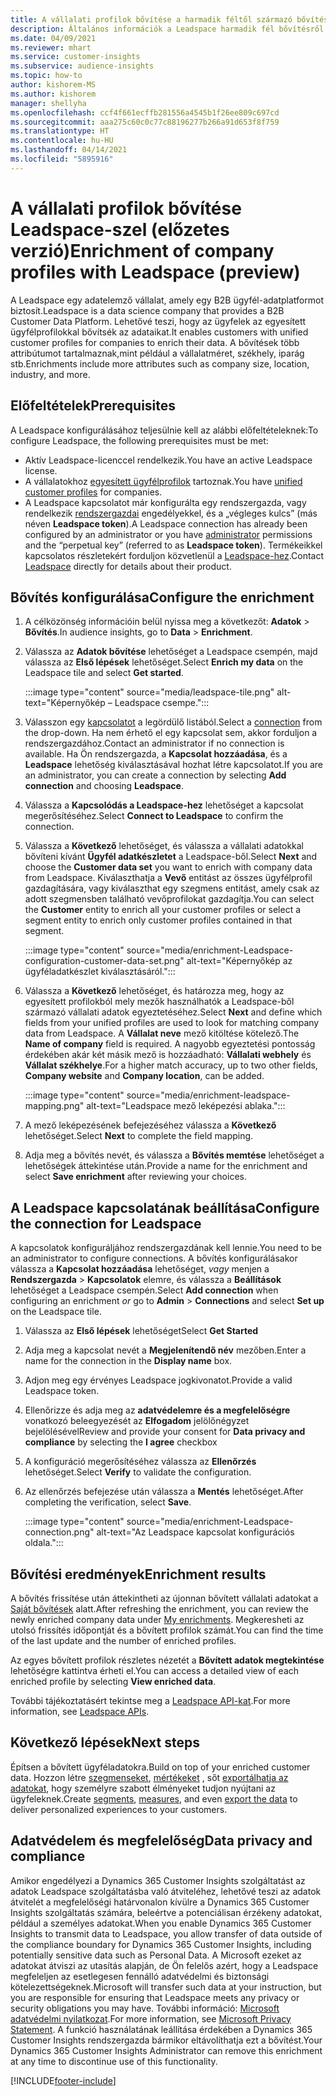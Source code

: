 ```yaml
---
title: A vállalati profilok bővítése a harmadik féltől származó bővítési Leadspace-szel
description: Általános információk a Leadspace harmadik fél bővítésről.
ms.date: 04/09/2021
ms.reviewer: mhart
ms.service: customer-insights
ms.subservice: audience-insights
ms.topic: how-to
author: kishorem-MS
ms.author: kishorem
manager: shellyha
ms.openlocfilehash: ccf4f661ecffb281556a4545b1f26ee809c697cd
ms.sourcegitcommit: aaa275c60c0c77c88196277b266a91d653f8f759
ms.translationtype: HT
ms.contentlocale: hu-HU
ms.lasthandoff: 04/14/2021
ms.locfileid: "5895916"
---
```

# <a name="enrichment-of-company-profiles-with-leadspace-preview"></a><span data-ttu-id="c8cb7-103">A vállalati profilok bővítése Leadspace-szel (előzetes verzió)</span><span class="sxs-lookup"><span data-stu-id="c8cb7-103">Enrichment of company profiles with Leadspace (preview)</span></span>

<span data-ttu-id="c8cb7-104">A Leadspace egy adatelemző vállalat, amely egy B2B ügyfél-adatplatformot biztosít.</span><span class="sxs-lookup"><span data-stu-id="c8cb7-104">Leadspace is a data science company that provides a B2B Customer Data Platform.</span></span> <span data-ttu-id="c8cb7-105">Lehetővé teszi, hogy az ügyfelek az egyesített ügyfélprofilokkal bővítsék az adataikat.</span><span class="sxs-lookup"><span data-stu-id="c8cb7-105">It enables customers with unified customer profiles for companies to enrich their data.</span></span> <span data-ttu-id="c8cb7-106">A bővítések több attribútumot tartalmaznak,mint például a vállalatméret, székhely, iparág stb.</span><span class="sxs-lookup"><span data-stu-id="c8cb7-106">Enrichments include more attributes such as company size, location, industry, and more.</span></span>

## <a name="prerequisites"></a><span data-ttu-id="c8cb7-107">Előfeltételek</span><span class="sxs-lookup"><span data-stu-id="c8cb7-107">Prerequisites</span></span>

<span data-ttu-id="c8cb7-108">A Leadspace konfigurálásához teljesülnie kell az alábbi előfeltételeknek:</span><span class="sxs-lookup"><span data-stu-id="c8cb7-108">To configure Leadspace, the following prerequisites must be met:</span></span>

- <span data-ttu-id="c8cb7-109">Aktív Leadspace-licenccel rendelkezik.</span><span class="sxs-lookup"><span data-stu-id="c8cb7-109">You have an active Leadspace license.</span></span>
- <span data-ttu-id="c8cb7-110">A vállalatokhoz [egyesített ügyfélprofilok](customer-profiles.md) tartoznak.</span><span class="sxs-lookup"><span data-stu-id="c8cb7-110">You have [unified customer profiles](customer-profiles.md) for companies.</span></span>
- <span data-ttu-id="c8cb7-111">A Leadspace kapcsolatot már konfigurálta egy rendszergazda, vagy rendelkezik [rendszergazdai](permissions.md#administrator) engedélyekkel, és a „végleges kulcs” (más néven **Leadspace token**).</span><span class="sxs-lookup"><span data-stu-id="c8cb7-111">A Leadspace connection has already been configured by an administrator or you have [administrator](permissions.md#administrator) permissions and the “perpetual key” (referred to as **Leadspace token**).</span></span> <span data-ttu-id="c8cb7-112">Termékeikkel kapcsolatos részletekért forduljon közvetlenül a [Leadspace-hez](https://www.leadspace.com/products/leadspace-on-demand/).</span><span class="sxs-lookup"><span data-stu-id="c8cb7-112">Contact [Leadspace](https://www.leadspace.com/products/leadspace-on-demand/) directly for details about their product.</span></span>

## <a name="configure-the-enrichment"></a><span data-ttu-id="c8cb7-113">Bővítés konfigurálása</span><span class="sxs-lookup"><span data-stu-id="c8cb7-113">Configure the enrichment</span></span>

1. <span data-ttu-id="c8cb7-114">A célközönség információin belül nyissa meg a következőt: **Adatok** > **Bővítés**.</span><span class="sxs-lookup"><span data-stu-id="c8cb7-114">In audience insights, go to **Data** > **Enrichment**.</span></span>

1. <span data-ttu-id="c8cb7-115">Válassza az **Adatok bővítése** lehetőséget a Leadspace csempén, majd válassza az **Első lépések** lehetőséget.</span><span class="sxs-lookup"><span data-stu-id="c8cb7-115">Select **Enrich my data** on the Leadspace tile and select **Get started**.</span></span>

   :::image type="content" source="media/leadspace-tile.png" alt-text="Képernyőkép – Leadspace csempe.":::

1. <span data-ttu-id="c8cb7-117">Válasszon egy [kapcsolatot](connections.md) a legördülő listából.</span><span class="sxs-lookup"><span data-stu-id="c8cb7-117">Select a [connection](connections.md) from the drop-down.</span></span> <span data-ttu-id="c8cb7-118">Ha nem érhető el egy kapcsolat sem, akkor forduljon a rendszergazdához.</span><span class="sxs-lookup"><span data-stu-id="c8cb7-118">Contact an administrator if no connection is available.</span></span> <span data-ttu-id="c8cb7-119">Ha Ön rendszergazda, a **Kapcsolat hozzáadása**, és a **Leadspace** lehetőség kiválasztásával hozhat létre kapcsolatot.</span><span class="sxs-lookup"><span data-stu-id="c8cb7-119">If you are an administrator, you can create a connection by selecting **Add connection** and choosing **Leadspace**.</span></span> 

1. <span data-ttu-id="c8cb7-120">Válassza a **Kapcsolódás a Leadspace-hez** lehetőséget a kapcsolat megerősítéséhez.</span><span class="sxs-lookup"><span data-stu-id="c8cb7-120">Select **Connect to Leadspace** to confirm the connection.</span></span>

1. <span data-ttu-id="c8cb7-121">Válassza a **Következő** lehetőséget, és válassza a vállalati adatokkal bővíteni kívánt **Ügyfél adatkészletet** a Leadspace-ből.</span><span class="sxs-lookup"><span data-stu-id="c8cb7-121">Select **Next** and choose the **Customer data set** you want to enrich with company data from Leadspace.</span></span> <span data-ttu-id="c8cb7-122">Kiválaszthatja a **Vevő** entitást az összes ügyfélprofil gazdagítására, vagy kiválaszthat egy szegmens entitást, amely csak az adott szegmensben található vevőprofilokat gazdagítja.</span><span class="sxs-lookup"><span data-stu-id="c8cb7-122">You can select the **Customer** entity to enrich all your customer profiles or select a segment entity to enrich only customer profiles contained in that segment.</span></span>

    :::image type="content" source="media/enrichment-Leadspace-configuration-customer-data-set.png" alt-text="Képernyőkép az ügyféladatkészlet kiválasztásáról.":::

1. <span data-ttu-id="c8cb7-124">Válassza a **Következő** lehetőséget, és határozza meg, hogy az egyesített profilokból mely mezők használhatók a Leadspace-ből származó vállalati adatok egyeztetéséhez.</span><span class="sxs-lookup"><span data-stu-id="c8cb7-124">Select **Next** and define which fields from your unified profiles are used to look for matching company data from Leadspace.</span></span> <span data-ttu-id="c8cb7-125">A **Vállalat neve** mező kitöltése kötelező.</span><span class="sxs-lookup"><span data-stu-id="c8cb7-125">The **Name of company** field is required.</span></span> <span data-ttu-id="c8cb7-126">A nagyobb egyeztetési pontosság érdekében akár két másik mező is hozzáadható: **Vállalati webhely** és **Vállalat székhelye**.</span><span class="sxs-lookup"><span data-stu-id="c8cb7-126">For a higher match accuracy, up to two other fields, **Company website** and **Company location**, can be added.</span></span>

   :::image type="content" source="media/enrichment-leadspace-mapping.png" alt-text="Leadspace mező leképezési ablaka.":::

1. <span data-ttu-id="c8cb7-128">A mező leképezésének befejezéséhez válassza a **Következő** lehetőséget.</span><span class="sxs-lookup"><span data-stu-id="c8cb7-128">Select **Next** to complete the field mapping.</span></span>

1. <span data-ttu-id="c8cb7-129">Adja meg a bővítés nevét, és válassza a **Bővítés memtése** lehetőséget a lehetőségek áttekintése után.</span><span class="sxs-lookup"><span data-stu-id="c8cb7-129">Provide a name for the enrichment and select **Save enrichment** after reviewing your choices.</span></span>


## <a name="configure-the-connection-for-leadspace"></a><span data-ttu-id="c8cb7-130">A Leadspace kapcsolatának beállítása</span><span class="sxs-lookup"><span data-stu-id="c8cb7-130">Configure the connection for Leadspace</span></span> 

<span data-ttu-id="c8cb7-131">A kapcsolatok konfiguráljához rendszergazdának kell lennie.</span><span class="sxs-lookup"><span data-stu-id="c8cb7-131">You need to be an administrator to configure connections.</span></span> <span data-ttu-id="c8cb7-132">A bővítés konfigurálásakor válassza a **Kapcsolat hozzáadása** lehetőséget, *vagy* menjen a **Rendszergazda** > **Kapcsolatok** elemre, és válassza a **Beállítások** lehetőséget a Leadspace csempén.</span><span class="sxs-lookup"><span data-stu-id="c8cb7-132">Select **Add connection** when configuring an enrichment *or* go to **Admin** > **Connections** and select **Set up** on the Leadspace tile.</span></span>

1. <span data-ttu-id="c8cb7-133">Válassza az **Első lépések** lehetőséget</span><span class="sxs-lookup"><span data-stu-id="c8cb7-133">Select **Get Started**</span></span> 

1. <span data-ttu-id="c8cb7-134">Adja meg a kapcsolat nevét a **Megjelenítendő név** mezőben.</span><span class="sxs-lookup"><span data-stu-id="c8cb7-134">Enter a name for the connection in the **Display name** box.</span></span>

1. <span data-ttu-id="c8cb7-135">Adjon meg egy érvényes Leadspace jogkivonatot.</span><span class="sxs-lookup"><span data-stu-id="c8cb7-135">Provide a valid Leadspace token.</span></span>

1. <span data-ttu-id="c8cb7-136">Ellenőrizze és adja meg az **adatvédelemre és a megfelelőségre** vonatkozó beleegyezését az **Elfogadom** jelölőnégyzet bejelölésével</span><span class="sxs-lookup"><span data-stu-id="c8cb7-136">Review and provide your consent for **Data privacy and compliance** by selecting the **I agree** checkbox</span></span>

1. <span data-ttu-id="c8cb7-137">A konfiguráció megerősítéséhez válassza az **Ellenőrzés** lehetőséget.</span><span class="sxs-lookup"><span data-stu-id="c8cb7-137">Select **Verify** to validate the configuration.</span></span>

1. <span data-ttu-id="c8cb7-138">Az ellenőrzés befejezése után válassza a **Mentés** lehetőséget.</span><span class="sxs-lookup"><span data-stu-id="c8cb7-138">After completing the verification, select **Save**.</span></span>
   
   :::image type="content" source="media/enrichment-Leadspace-connection.png" alt-text="Az Leadspace kapcsolat konfigurációs oldala.":::

## <a name="enrichment-results"></a><span data-ttu-id="c8cb7-140">Bővítési eredmények</span><span class="sxs-lookup"><span data-stu-id="c8cb7-140">Enrichment results</span></span>

<span data-ttu-id="c8cb7-141">A bővítés frissítése után áttekintheti az újonnan bővített vállalati adatokat a [Saját bővítések](enrichment-hub.md) alatt.</span><span class="sxs-lookup"><span data-stu-id="c8cb7-141">After refreshing the enrichment, you can review the newly enriched company data under [My enrichments](enrichment-hub.md).</span></span> <span data-ttu-id="c8cb7-142">Megkeresheti az utolsó frissítés időpontját és a bővített profilok számát.</span><span class="sxs-lookup"><span data-stu-id="c8cb7-142">You can find the time of the last update and the number of enriched profiles.</span></span>

<span data-ttu-id="c8cb7-143">Az egyes bővített profilok részletes nézetét a **Bővített adatok megtekintése** lehetőségre kattintva érheti el.</span><span class="sxs-lookup"><span data-stu-id="c8cb7-143">You can access a detailed view of each enriched profile by selecting **View enriched data**.</span></span>

<span data-ttu-id="c8cb7-144">További tájékoztatásért tekintse meg a [Leadspace API-kat](https://support.leadspace.com/hc/en-us/sections/201997649-API).</span><span class="sxs-lookup"><span data-stu-id="c8cb7-144">For more information, see [Leadspace APIs](https://support.leadspace.com/hc/en-us/sections/201997649-API).</span></span>

## <a name="next-steps"></a><span data-ttu-id="c8cb7-145">Következő lépések</span><span class="sxs-lookup"><span data-stu-id="c8cb7-145">Next steps</span></span>

<span data-ttu-id="c8cb7-146">Építsen a bővített ügyféladatokra.</span><span class="sxs-lookup"><span data-stu-id="c8cb7-146">Build on top of your enriched customer data.</span></span> <span data-ttu-id="c8cb7-147">Hozzon létre [szegmenseket](segments.md), [mértékeket](measures.md) , sőt [exportálhatja az adatokat](export-destinations.md), hogy személyre szabott élményeket tudjon nyújtani az ügyfeleknek.</span><span class="sxs-lookup"><span data-stu-id="c8cb7-147">Create [segments](segments.md), [measures](measures.md), and even [export the data](export-destinations.md) to deliver personalized experiences to your customers.</span></span>

## <a name="data-privacy-and-compliance"></a><span data-ttu-id="c8cb7-148">Adatvédelem és megfelelőség</span><span class="sxs-lookup"><span data-stu-id="c8cb7-148">Data privacy and compliance</span></span>

<span data-ttu-id="c8cb7-149">Amikor engedélyezi a Dynamics 365 Customer Insights szolgáltatást az adatok Leadspace szolgáltatásba való átviteléhez, lehetővé teszi az adatok átvitelét a megfelelőségi határvonalon kívülre a Dynamics 365 Customer Insights szolgáltatás számára, beleértve a potenciálisan érzékeny adatokat, például a személyes adatokat.</span><span class="sxs-lookup"><span data-stu-id="c8cb7-149">When you enable Dynamics 365 Customer Insights to transmit data to Leadspace, you allow transfer of data outside of the compliance boundary for Dynamics 365 Customer Insights, including potentially sensitive data such as Personal Data.</span></span> <span data-ttu-id="c8cb7-150">A Microsoft ezeket az adatokat átviszi az utasítás alapján, de Ön felelős azért, hogy a Leadspace megfeleljen az esetlegesen fennálló adatvédelmi és biztonsági kötelezettségeknek.</span><span class="sxs-lookup"><span data-stu-id="c8cb7-150">Microsoft will transfer such data at your instruction, but you are responsible for ensuring that Leadspace meets any privacy or security obligations you may have.</span></span> <span data-ttu-id="c8cb7-151">További információ: [Microsoft adatvédelmi nyilatkozat](https://go.microsoft.com/fwlink/?linkid=396732).</span><span class="sxs-lookup"><span data-stu-id="c8cb7-151">For more information, see [Microsoft Privacy Statement](https://go.microsoft.com/fwlink/?linkid=396732).</span></span>
<span data-ttu-id="c8cb7-152">A funkció használatának leállítása érdekében a Dynamics 365 Customer Insights rendszergazda bármikor eltávolíthatja ezt a bővítést.</span><span class="sxs-lookup"><span data-stu-id="c8cb7-152">Your Dynamics 365 Customer Insights Administrator can remove this enrichment at any time to discontinue use of this functionality.</span></span>


[!INCLUDE[footer-include](../includes/footer-banner.md)]
